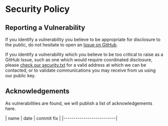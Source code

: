 # Security Policy

## Reporting a Vulnerability
If you identify a vulnerability you believe to be appropriate for disclosure to the public, do not hesitate to open an [Issue on GitHub](https://github.com/davidemerson/cherubgyre/issues).

If you identify a vulnerability which you believe to be too critical to raise as a GitHub Issue, such as one which would require coordinated disclosure, please [check our security.txt](https://cherubgyre.com/.well-known/security.txt) for a valid address at which we can be contacted, or to validate communications you may receive from us using our public key.

## Acknowledgements
As vulnerabilities are found, we will publish a list of acknowledgements here.

| name | date | commit fix |
|--------------------------|
